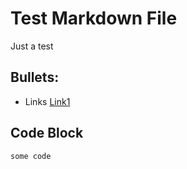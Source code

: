 # Test Markdown File

Just a test

## Bullets:
* Links [Link1](https://example.com) 

## Code Block
```
some code
```
